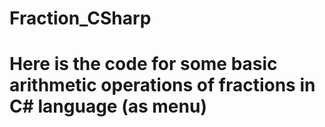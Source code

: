 # Fraction_CSharp
# Here is the code for some basic arithmetic operations of fractions in C# language (as menu)
